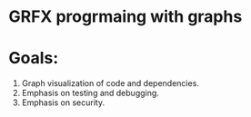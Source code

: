 # GRFX progrmaing with graphs
# Goals:
1. Graph visualization of code and dependencies.
2. Emphasis on testing and debugging. 
3. Emphasis on security.
